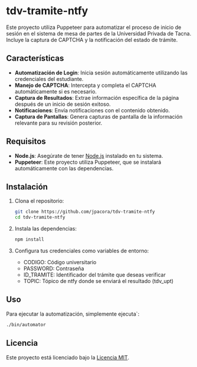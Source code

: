 # tdv-tramite-ntfy
 
Este proyecto utiliza Puppeteer para automatizar el proceso de inicio de sesión en el sistema de mesa de partes de la Universidad Privada de Tacna. Incluye la captura de CAPTCHA y la notificación del estado de trámite.


## Características

- **Automatización de Login**: Inicia sesión automáticamente utilizando las credenciales del estudiante.
- **Manejo de CAPTCHA**: Intercepta y completa el CAPTCHA automáticamente si es necesario.
- **Captura de Resultados**: Extrae información específica de la página después de un inicio de sesión exitoso.
- **Notificaciones**: Envía notificaciones con el contenido obtenido.
- **Captura de Pantallas**: Genera capturas de pantalla de la información relevante para su revisión posterior.

## Requisitos

- **Node.js**: Asegúrate de tener [Node.js](https://nodejs.org/) instalado en tu sistema.
- **Puppeteer**: Este proyecto utiliza Puppeteer, que se instalará automáticamente con las dependencias.

## Instalación

1. Clona el repositorio:

   ```bash
   git clone https://github.com/jpacora/tdv-tramite-ntfy
   cd tdv-tramite-ntfy
   ```

2. Instala las dependencias:

   ```bash
   npm install
   ```

3. Configura tus credenciales como variables de entorno:
   - CODIGO: Código universitario
   - PASSWORD: Contraseña
   - ID_TRAMITE: Identificador del trámite que deseas verificar
   - TOPIC: Tópico de ntfy donde se enviará el resultado (tdv_upt)
## Uso

Para ejecutar la automatización, simplemente ejecuta`:

```bash
./bin/automator
```


## Licencia

Este proyecto está licenciado bajo la [Licencia MIT](LICENSE).